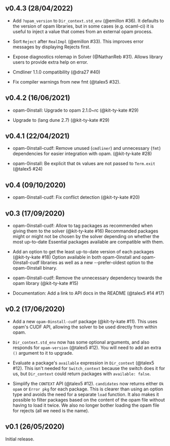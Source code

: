 v0.4.3 (28/04/2022)
-------------------

- Add `?opam_version` to `Dir_context.std_env` (@emillon #36).
  It defaults to the version of opam libraries, but in some cases (e.g.
  ocaml-ci) it is useful to inject a value that comes from an external
  opam process.

- Sort `Reject` after `RealImpl` (@emillon #33).
  This improves error messages by displaying Rejects first.

- Expose diagnostics rolemap in Solver (@NathanReb #31).
  Allows library users to provide extra help on error.

- Cmdliner 1.1.0 compatibility (@dra27 #40)

- Fix compiler warnings from new fmt (@talex5 #32).

v0.4.2 (16/06/2021)
-------------------

- opam-0install: Upgrade to opam 2.1.0~rc (@kit-ty-kate #29)

- Upgrade to (lang dune 2.7) (@kit-ty-kate #29)

v0.4.1 (22/04/2021)
-------------------

- opam-0install-cudf: Remove unused (`cmdliner`) and unnecessary (`fmt`) dependencies
  for easier integration with opam.
  (@kit-ty-kate #28)

- opam-0install: Be explicit that `Ok` values are not passed to `Term.exit` (@talex5 #24)

v0.4 (09/10/2020)
----------------

- opam-0install-cudf: Fix conflict detection (@kit-ty-kate #20)

v0.3 (17/09/2020)
----------------

- opam-0install-cudf: Allow to tag packages as recommended when giving them to the solver (@kit-ty-kate #16)
  Recommanded packages might or might not be chosen by the solver depending on whether
  the most up-to-date Essential packages available are compatible with them.

- Add an option to get the least up-to-date version of each packages (@kit-ty-kate #18)
  Option available in both opam-0install and opam-0install-cudf libraries
  as well as a new --prefer-oldest option to the opam-0install binary.

- opam-0install-cudf: Remove the unnecessary dependency towards the opam library (@kit-ty-kate #15)

- Documentation: Add a link to API docs in the README (@talex5 #14 #17)

v0.2 (17/06/2020)
----------------

- Add a new `opam-0install-cudf` package (@kit-ty-kate #11).
  This uses opam's CUDF API, allowing the solver to be used directly from within opam.

- `Dir_context.std_env` now has some optional arguments, and also responds for `opam-version` (@talex5 #12).
  You will need to add an extra `()` argument to it to upgrade.

- Evaluate a package's `available` expression in `Dir_context` (@talex5 #12).
  This isn't needed for `Switch_context` because the switch does it for us, but
  `Dir_context` could return packages with `available: false`.

- Simplify the `CONTEXT` API (@talex5 #12).
  `candidates` now returns either `Ok opam` or `Error pkg` for each package.
  This is clearer than using an option type and avoids the need for a separate
  `load` function. It also makes it possible to filter packages based on the
  content of the opam file without having to load it twice. We also no longer
  bother loading the opam file for rejects (all we need is the name).

v0.1 (26/05/2020)
----------------

Initial release.
